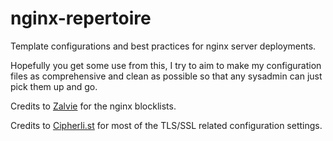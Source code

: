 # nginx-repertoire
Template configurations and best practices for nginx server deployments.

Hopefully you get some use from this, I try to aim to make my configuration files as comprehensive and clean as possible so that any sysadmin can just pick them up and go.

Credits to [Zalvie](https://github.com/Zalvie/nginx_block_files) for the nginx blocklists.

Credits to [Cipherli.st](https://cipherli.st/) for most of the TLS/SSL related configuration settings.
